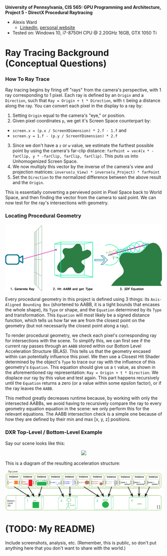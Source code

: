 **University of Pennsylvania, CIS 565: GPU Programming and Architecture,
Project 5 - DirectX Procedural Raytracing**

* Alexis Ward
  * [LinkedIn](https://www.linkedin.com/in/alexis-ward47/), [personal website](https://www.alexis-ward.tech/)
* Tested on: Windows 10, i7-8750H CPU @ 2.20GHz 16GB, GTX 1050 Ti 

# Ray Tracing Background (Conceptual Questions)

### How To Ray Trace

Ray tracing begins by firing off "rays" from the camera's perspective, with 1 ray corresponding to 1 pixel. Each ray is defined by an `Origin` and a `Direction`, such that `Ray = Origin + t * Direction`, with `t` being a distance along the ray. You can convert each pixel in the display to a ray by:

1. Setting `Origin` equal to the camera's "eye," or position.
2. Given pixel coordinates `p`, we get it's Screen Space counterpart by:
  * `screen.x = (p.x / ScreenXDimension) * 2.f - 1.f` and
  * `screen.y = 1.f - (p.y / ScreenYDimension) * 2.f`
3. Since we don't have a `z` or `w` value, we estimate the furthest possible point by using the camera's far-clip distance: `farPoint = vec4(x * -farClip, y * -farClip, farClip, farClip)`. This puts us into Unhomogenized Screen Space.
4. We now multiply this vector by the inverse of the camera's view and projection matrices: `inverse(u_View) * inverse(u_Project) * farPoint`
5. Set the `Direction` to the normalized difference between the above result and the `Origin`.

This is essentially converting a pervieved point in Pixel Space back to World Space, and then finding the vector from the camera to said point. We can now test for the ray's intersections with geometry.

### Locating Procedural Geometry

![](images/sdf.png)

Every procedural geometry in this project is defined using 3 things: its `Axis-Aligned Bounding Box` (shortened to AABB, it is a tight bounds that encases the whole shape), its `Type` or shape, and the `Equation` determined by its `Type` and transformation. This `Equation` will most likely be a signed distance function, which tells us how far we are from the closest point on the geometry (but not necessarily the closest point along a ray).

To render procedural geometry, we check each pixel's corresponding ray for intersections with the scene. To simplify this, we can first see if the current ray passes through an `AABB` stored within our Bottom Level Acceleration Structure (BLAS). This tells us that the geometry encased within can potentially influence this pixel. We then use a Closest Hit Shader determined by the object's `Type` to trace our ray with the influence of this geometry's `Equation`. This equation should give us a `t` value, as shown in the aforementioned ray representation: `Ray = Origin + t * Direction`. We displace our ray by this value and test again. This part happens recursively until the `Equation` returns a zero (or a value within some epsilon factor), or if the ray leaves the `AABB`.

This method greatly decreases runtime because, by working with only the intersected AABBs, we avoid having to recursively compare the ray to every geometry equation equation in the scene: we only perform this for the relevant equations. The AABB intersection check is a simple one because of how they are defined by their min and max [x, y, z] positions. 

### DXR Top-Level / Bottom-Level Example

Say our scene looks like this:

<p align="center">
  <img src="https://github.com/CIS565-Fall-2019/Project5-DirectX-Procedural-Raytracing/blob/master/images/scene.png">
</p>

This is a diagram of the resulting acceleration structure:

![](images/diagram.png)


# (TODO: My README)

Include screenshots, analysis, etc. (Remember, this is public, so don't put
anything here that you don't want to share with the world.)
